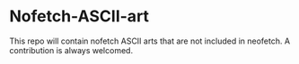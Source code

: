# Nofetch-ASCII-art
This repo will contain nofetch ASCII arts that are not included in neofetch.
A contribution is always welcomed.
